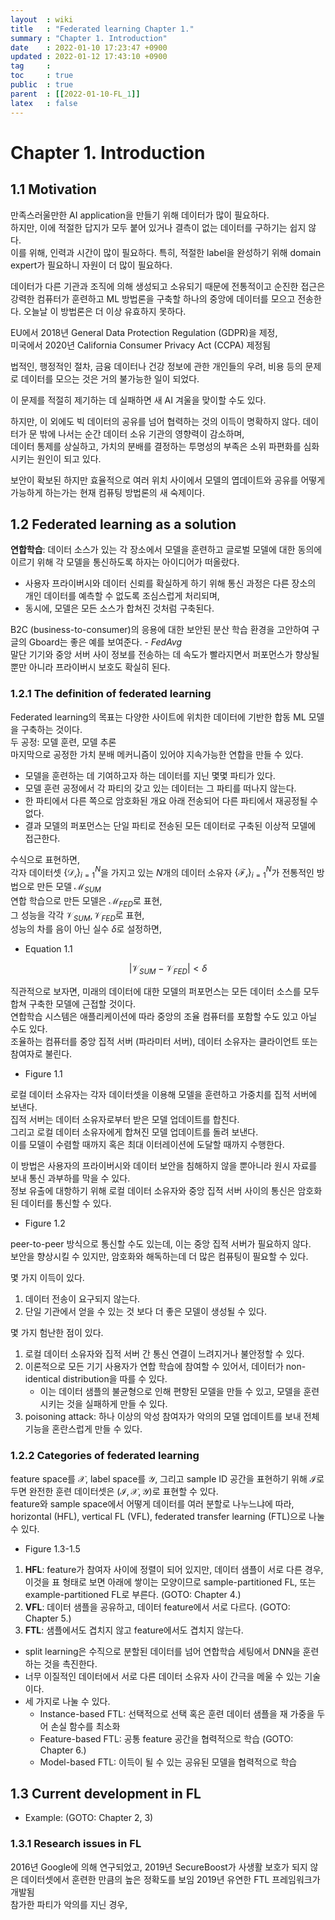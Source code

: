 ```yaml
---
layout  : wiki
title   : "Federated learning Chapter 1."
summary : "Chapter 1. Introduction"
date    : 2022-01-10 17:23:47 +0900
updated : 2022-01-12 17:43:10 +0900
tag     : 
toc     : true
public  : true
parent  : [[2022-01-10-FL_1]]
latex   : false
---
```


# Chapter 1. Introduction

## 1.1 Motivation

만족스러울만한 AI application을 만들기 위해 데이터가 많이 필요하다.  
하지만, 이에 적절한 답지가 모두 붙어 있거나 결측이 없는 데이터를 구하기는 쉽지 않다.  
이를 위해, 인력과 시간이 많이 필요하다. 특히, 적절한 label을 완성하기 위해 domain expert가 필요하니 자원이 더 많이 필요하다.  

데이터가 다른 기관과 조직에 의해 생성되고 소유되기 때문에 전통적이고 순진한 접근은 강력한 컴퓨터가 훈련하고 ML 방법론을 구축할 하나의 중앙에 데이터를 모으고 전송한다. 오늘날 이 방법론은 더 이상 유효하지 못하다.  

EU에서 2018년 General Data Protection Regulation (GDPR)을 제정,  
미국에서 2020년 California Consumer Privacy Act (CCPA) 제정됨  

법적인, 행정적인 절차, 금융 데이터나 건강 정보에 관한 개인들의 우려, 비용 등의 문제로 데이터를 모으는 것은 거의 불가능한 일이 되었다.  

이 문제를 적절히 제기하는 데 실패하면 새 AI 겨울을 맞이할 수도 있다.  

하지만, 이 외에도 빅 데이터의 공유를 넘어 협력하는 것의 이득이 명확하지 않다. 데이터가 문 밖에 나서는 순간 데이터 소유 기관의 영향력이 감소하며,   
데이터 통제를 상실하고, 가치의 분배를 결정하는 투명성의 부족은 소위 파편화를 심화시키는 원인이 되고 있다.  

보안이 확보된 하지만 효율적으로 여러 위치 사이에서 모델의 엽데이트와 공유를 어떻게 가능하게 하는가는 현재 컴퓨팅 방법론의 새 숙제이다.  

## 1.2 Federated learning as a solution

**연합학습**: 데이터 소스가 있는 각 장소에서 모델을 훈련하고 글로벌 모델에 대한 동의에 이르기 위해 각 모델을 통신하도록 하자는 아이디어가 떠올랐다.  
  - 사용자 프라이버시와 데이터 신뢰를 확실하게 하기 위해 통신 과정은 다른 장소의 개인 데이터를 예측할 수 없도록 조심스럽게 처리되며,
  - 동시에, 모델은 모든 소스가 합쳐진 것처럼 구축된다.  

B2C (business-to-consumer)의 응용에 대한 보안된 분산 학습 환경을 고안하여 구글의 Gboard는 좋은 예를 보여준다. - *FedAvg*  
말단 기기와 중앙 서버 사이 정보를 전송하는 데 속도가 빨라지면서 퍼포먼스가 향상될 뿐만 아니라 프라이버시 보호도 확실히 된다.  

### 1.2.1 The definition of federated learning

Federated learning의 목표는 다양한 사이트에 위치한 데이터에 기반한 합동 ML 모델을 구축하는 것이다.  
두 공정: 모델 훈련, 모델 추론  
마지막으로 공정한 가치 분배 메커니즘이 있어야 지속가능한 연합을 만들 수 있다.
  - 모델을 훈련하는 데 기여하고자 하는 데이터를 지닌 몇몇 파티가 있다.
  - 모델 훈련 공정에서 각 파티의 갖고 있는 데이터는 그 파티를 떠나지 않는다.
  - 한 파티에서 다른 쪽으로 암호화된 개요 아래 전송되어 다른 파티에서 재공정될 수 없다.
  - 결과 모델의 퍼포먼스는 단일 파티로 전송된 모든 데이터로 구축된 이상적 모델에 접근한다.

수식으로 표현하면,  
각자 데이터셋 $\left\{\mathcal{D_i}\right\}_{i=1}^N$을 가지고 있는 $N$개의 데이터 소유자 $\left\{\mathcal{F_i}\right\}_{i=1}^N$가 전통적인 방법으로 만든 모델 $\mathcal{M}_{SUM}$  
연합 학습으로 만든 모델은 $\mathcal{M}_{FED}$로 표현,  
그 성능을 각각 $\mathcal{V}_{SUM},\,\mathcal{V}_{FED}$로 표현,  
성능의 차를 음이 아닌 실수 $\delta$로 설정하면,  

* Equation 1.1

$$|\mathcal{V}_{SUM}-\mathcal{V}_{FED}|<\delta$$  

직관적으로 보자면, 미래의 데이터에 대한 모델의 퍼포먼스는 모든 데이터 소스를 모두 합쳐 구축한 모델에 근접할 것이다.  
연합학습 시스템은 애플리케이션에 따라 중앙의 조율 컴퓨터를 포함할 수도 있고 아닐 수도 있다.  
조율하는 컴퓨터를 중앙 집적 서버 (파라미터 서버), 데이터 소유자는 클라이언트 또는 참여자로 불린다.  

* Figure 1.1

로컬 데이터 소유자는 각자 데이터셋을 이용해 모델을 훈련하고 가중치를 집적 서버에 보낸다.  
집적 서버는 데이터 소유자로부터 받은 모델 업데이트를 합친다.  
그리고 로컬 데이터 소유자에게 합쳐진 모델 업데이트를 돌려 보낸다.  
이를 모델이 수렴할 때까지 혹은 최대 이터레이션에 도달할 때까지 수행한다.  

이 방법은 사용자의 프라이버시와 데이터 보안을 침해하지 않을 뿐아니라 원시 자료를 보내 통신 과부하를 막을 수 있다.  
정보 유출에 대항하기 위해 로컬 데이터 소유자와 중앙 집적 서버 사이의 통신은 암호화된 데이터를 통신할 수 있다.  

* Figure 1.2

peer-to-peer 방식으로 통신할 수도 있는데, 이는 중앙 집적 서버가 필요하지 않다.  
보안을 향상시킬 수 있지만, 암호화와 해독하는데 더 많은 컴퓨팅이 필요할 수 있다.  

몇 가지 이득이 있다.
1) 데이터 전송이 요구되지 않는다.
2) 단일 기관에서 얻을 수 있는 것 보다 더 좋은 모델이 생성될 수 있다.

몇 가지 험난한 점이 있다.
1) 로컬 데이터 소유자와 집적 서버 간 통신 연결이 느려지거나 불안정할 수 있다.
2) 이론적으로 모든 기기 사용자가 연합 학습에 참여할 수 있어서, 데이터가 non-identical distribution을 따를 수 있다.
    * 이는 데이터 샘플의 불균형으로 인해 편향된 모델을 만들 수 있고, 모델을 훈련시키는 것을 실패하게 만들 수 있다.
3) poisoning attack: 하나 이상의 악성 참여자가 악의의 모델 업데이트를 보내 전체 기능을 혼란스럽게 만들 수 있다.

### 1.2.2 Categories of federated learning

feature space를 $\mathcal{X}$, label space를 $\mathcal{Y}$, 그리고 sample ID 공간을 표현하기 위해 $\mathcal{I}$로 두면 완전한 훈련 데이터셋은 $(\mathcal{I, X, Y})$로 표현할 수 있다.  
feature와 sample space에서 어떻게 데이터를 여러 분할로 나누느냐에 따라, horizontal (HFL), vertical FL (VFL), federated transfer learning (FTL)으로 나눌 수 있다.  
* Figure 1.3-1.5

1) **HFL**: feature가 참여자 사이에 정렬이 되어 있지만, 데이터 샘플이 서로 다른 경우, 이것을 표 형태로 보면 아래에 쌓이는 모양이므로 sample-partitioned FL, 또는 example-partitioned FL로 부른다. (GOTO: Chapter 4.)
2) **VFL**: 데이터 샘플을 공유하고, 데이터 feature에서 서로 다르다. (GOTO: Chapter 5.)
3) **FTL**: 샘플에서도 겹치지 않고 feature에서도 겹치지 않는다. 
  - split learning은 수직으로 분할된 데이터를 넘어 연합학습 세팅에서 DNN을 훈련하는 것을 촉진한다.
  - 너무 이질적인 데이터에서 서로 다른 데이터 소유자 사이 간극을 메울 수 있는 기술이다.
  - 세 가지로 나눌 수 있다.
    - Instance-based FTL: 선택적으로 선택 혹은 훈련 데이터 샘플을 재 가중을 두어 손실 함수를 최소화
    - Feature-based FTL: 공통 feature 공간을 협력적으로 학습 (GOTO: Chapter 6.)
    - Model-based FTL: 이득이 될 수 있는 공유된 모델을 협력적으로 학습

## 1.3 Current development in FL

* Example: (GOTO: Chapter 2, 3)

### 1.3.1 Research issues in FL

2016년 Google에 의해 연구되었고, 2019년 SecureBoost가 사생활 보호가 되지 않은 데이터셋에서 훈련한 만큼의 높은 정확도를 보임 
2019년 유연한 FTL 프레임워크가 개발됨  
참가한 파티가 악의를 지닌 경우, 
